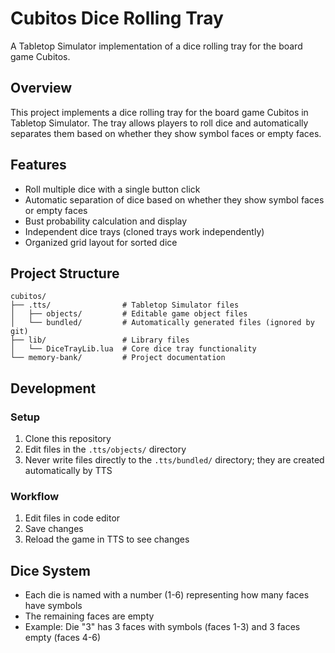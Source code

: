 # Cubitos Dice Rolling Tray

A Tabletop Simulator implementation of a dice rolling tray for the board game Cubitos.

## Overview

This project implements a dice rolling tray for the board game Cubitos in Tabletop Simulator. The tray allows players to roll dice and automatically separates them based on whether they show symbol faces or empty faces.

## Features

- Roll multiple dice with a single button click
- Automatic separation of dice based on whether they show symbol faces or empty faces
- Bust probability calculation and display
- Independent dice trays (cloned trays work independently)
- Organized grid layout for sorted dice

## Project Structure

```
cubitos/
├── .tts/                # Tabletop Simulator files
│   ├── objects/         # Editable game object files
│   └── bundled/         # Automatically generated files (ignored by git)
├── lib/                 # Library files
│   └── DiceTrayLib.lua  # Core dice tray functionality
└── memory-bank/         # Project documentation
```

## Development

### Setup

1. Clone this repository
2. Edit files in the `.tts/objects/` directory
3. Never write files directly to the `.tts/bundled/` directory; they are created automatically by TTS

### Workflow

1. Edit files in code editor
2. Save changes
3. Reload the game in TTS to see changes

## Dice System

- Each die is named with a number (1-6) representing how many faces have symbols
- The remaining faces are empty
- Example: Die "3" has 3 faces with symbols (faces 1-3) and 3 faces empty (faces 4-6)
